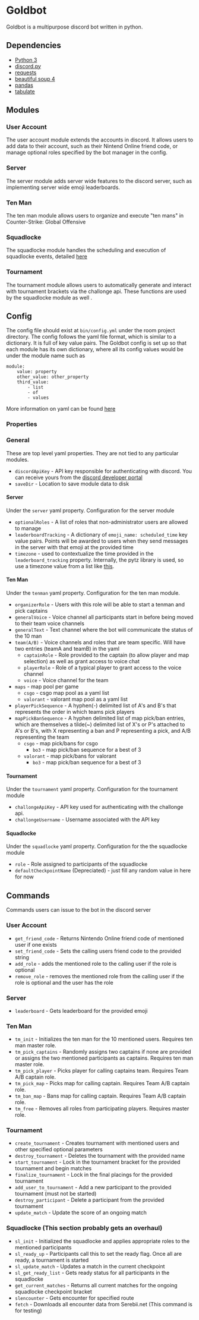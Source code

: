 # Goldbot
Goldbot is a multipurpose discord bot written in python.

## Dependencies
* [Python 3](https://www.python.org/download/releases/3.0/)
* [discord.py](https://discordpy.readthedocs.io/en/latest/)
* [requests](https://requests.readthedocs.io/en/master/)
* [beautiful soup 4](https://www.crummy.com/software/BeautifulSoup/bs4/doc/)
* [pandas](https://pandas.pydata.org/)
* [tabulate](https://pypi.org/project/tabulate/)

## Modules
### User Account
The user account module extends the accounts in discord. It allows users to add data to their account, such as
their Nintend Online friend code, or manage optional roles specified by the bot manager in the config.

### Server
The server module adds server wide features to the discord server, such as implementing server wide emoji leaderboards.

### Ten Man
The ten man module allows users to organize and execute "ten mans" in Counter-Strike: Global Offensive

### Squadlocke
The squadlocke module handles the scheduling and execution of squadlocke events, detailed [here](https://docs.google.com/document/d/1-VDLuM0DBJ0rzIAJNH5SdxxCFi18tRO-sq-76Z4DcOc/edit?usp=sharing)

### Tournament
The tournament module allows users to automatically generate and interact with tournament brackets via the challonge api.
These functions are used by the squadlocke module as well .

## Config
The config file should exist at `bin/config.yml` under the room project directory. The config follows the yaml file 
format, which is similar to a dictionary. It is full of key value pairs. The Goldbot config is set up so that each 
module has its own dictionary, where all its config values would be under the module name such as
```
module:
    value: property
    other_value: other_property
    third_value:
        - list
        - of
        - values
```

More information on yaml can be found [here](https://learn.getgrav.org/16/advanced/yaml)


### Properties

### General
These are top level yaml properties. They are not tied to any particular modules.

* `discordApiKey` - API key responsible for authenticating with discord. You can receive yours from the 
[discord developer portal](https://discordapp.com/developers/applications/)
* `saveDir` - Location to save module data to disk
#### Server
Under the `server` yaml property. Configuration for the server module

* `optionalRoles` - A list of roles that non-administrator users are allowed to manage
* `leaderboardTracking` - A dictionary of `emoji_name: scheduled_time` key value pairs. Points will be awarded
 to users when they send messages in the server with that emoji at the provided time
* `timezone` - used to contextualize the time provided in the `leaderboard_tracking` property. Internally, the pytz
library is used, so use a timezone value from a list like [this](https://stackoverflow.com/questions/13866926/is-there-a-list-of-pytz-timezones).
#### Ten Man
Under the `tenman` yaml property. Configuration for the ten man module.

* `organizerRole` - Users with this role will be able to start a tenman and pick captains
* `generalVoice` - Voice channel all participants start in before being moved to their team voice channels
* `generalText` - Text channel where the bot will communicate the status of the 10 man
* `team(A/B)` - Voice channels and roles that are team specific. Will have two entries (teamA and teamB) in the yaml
    * `captainRole` - Role provided to the captain (to allow player and map selection) as well as grant access to voice chat
    * `playerRole` - Role of a typical player to grant access to the voice channel
    * `voice` - Voice channel for the team
* `maps` - map pool per game
    * `csgo` - csgo map pool as a yaml list
    * `valorant` - valorant map pool as a yaml list
* `playerPickSequence` - A hyphen(-) delimited list of A's and B's that represents the order in which teams pick players
* `mapPickBanSequence` - A hyphen delimited list of map pick/ban entries, which are themselves a tilde(~) delimited list of X's or P's attached to A's or B's, with X representing a ban and P representing a pick, and A/B representing the team
    * `csgo` - map pick/bans for csgo
        * `bo3` - map pick/ban sequence for a best of 3
    * `valorant` - map pick/bans for valorant
        * `bo3` - map pick/ban sequence for a best of 3
#### Tournament
Under the `tournament` yaml property. Configuration for the tournament module

* `challongeApiKey` - API key used for authenticating with the challonge api.
* `challongeUsername` - Username associated with the API key
#### Squadlocke
Under the `squadlocke` yaml property. Configuration for the the squadlocke module

* `role` - Role assigned to participants of the squadlocke
* `defaultCheckpointName` (Depreciated) - just fill any random value in here for now

## Commands
Commands users can issue to the bot in the discord server

### User Account

* `get_friend_code` - Returns Nintendo Online friend code of mentioned user if one exists
* `set_friend_code` - Sets the calling users friend code to the provided string
* `add_role` - adds the mentioned role to the calling user if the role is optional
* `remove_role` - removes the mentioned role from the calling user if the role is optional and the user has the role

### Server

* `leaderboard` - Gets leaderboard for the provided emoji

### Ten Man

* `tm_init` - Initializes the ten man for the 10 mentioned users. Requires ten man master role.
* `tm_pick_captains` - Randomly assigns two captains if none are provided or assigns the two mentioned participants as
captains. Requires ten man master role.
* `tm_pick_player` - Picks player for calling captains team. Requires Team A/B captain role.
* `tm_pick_map` - Picks map for calling captain. Requires Team A/B captain role.
* `tm_ban_map` - Bans map for calling captain. Requires Team A/B captain role.
* `tm_free` - Removes all roles from participating players. Requires master role.

### Tournament
* `create_tournament` - Creates tournament with mentioned users and other specified optional parameters
* `destroy_tournament` - Deletes the tournament with the provided name
* `start_tournament` - Lock in the tournament bracket for the provided tournament and begin matches
* `finalize_tournament` - Lock in the final placings for the provided tournament
* `add_user_to_tournament` - Add a new participant to the provided tournament (must not be started)
* `destroy_participant` - Delete a participant from the provided tournament
* `update_match` - Update the score of an ongoing match

### Squadlocke (This section  probably gets an overhaul)
* `sl_init` - Initialized the squadlocke and applies appropriate roles to the mentioned participants
* `sl_ready_up` - Participants call this to set the ready flag. Once all are ready, a tournament is started
* `sl_update_match` - Updates a match in the current checkpoint
* `sl_get_ready_list` - Gets ready status for all participants in the squadlocke
* `get_current_matches` - Returns all current matches for the ongoing squadlocke checkpoint bracket
* `slencounter` - Gets encounter for specified route
* `fetch` - Downloads all encounter data from Serebii.net (This command is for testing)


